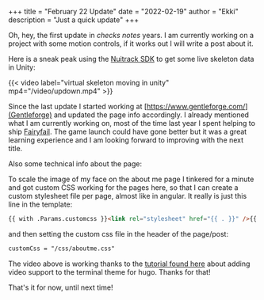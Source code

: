 +++
title = "February 22 Update"
date = "2022-02-19"
author = "Ekki"
description = "Just a quick update"
+++

Oh, hey, the first update in *checks notes* years. I am currently working on a project with some motion controls, if it works out I will write a post about it.

Here is a sneak peak using the [Nuitrack SDK](https://nuitrack.com/) to get some live skeleton data in Unity:

{{< video label="virtual skeleton moving in unity" mp4="/video/updown.mp4" >}}

Since the last update I started working at [https://www.gentleforge.com/](Gentleforge) and updated the page info accordingly. I already mentioned what I am currently working on, most of the time last year I spent helping to ship [Fairyfail](https://fairyfailgame.com/). The game launch could have gone better but it was a great learning experience and I am looking forward to improving with the next title.

Also some technical info about the page:

To scale the image of my face on the about me page I tinkered for a minute and got custom CSS working for the pages here, so that I can create a custom stylesheet file per page, almost like in angular. It really is just this line in the template:

```html
{{ with .Params.customcss }}<link rel="stylesheet" href="{{ . }}" />{{ end }}
```

and then setting the custom css file in the header of the page/post:

```md
customCss = "/css/aboutme.css"
```

The video above is working thanks to the [tutorial found here](https://sunbro.dev/posts/2020-05-20-adding-video-support-to-hugo-terminal/) about adding video support to the terminal theme for hugo. Thanks for that!

That's it for now, until next time!
